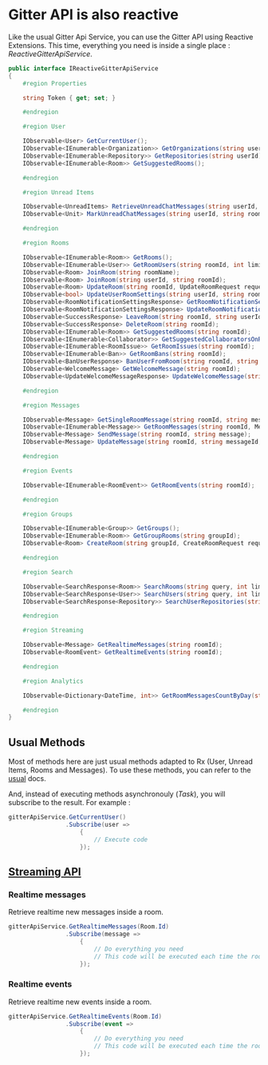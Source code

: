 # Gitter API is also reactive

Like the usual Gitter Api Service, you can use the Gitter API using Reactive Extensions. This time, everything you need is inside a single place : *ReactiveGitterApiService*.

```c#
public interface IReactiveGitterApiService
{
	#region Properties

    string Token { get; set; }

    #endregion

    #region User

    IObservable<User> GetCurrentUser();
    IObservable<IEnumerable<Organization>> GetOrganizations(string userId);
    IObservable<IEnumerable<Repository>> GetRepositories(string userId);
    IObservable<IEnumerable<Room>> GetSuggestedRooms();

    #endregion

    #region Unread Items

    IObservable<UnreadItems> RetrieveUnreadChatMessages(string userId, string roomId);
    IObservable<Unit> MarkUnreadChatMessages(string userId, string roomId, IEnumerable<string> messageIds);

    #endregion

    #region Rooms

    IObservable<IEnumerable<Room>> GetRooms();
    IObservable<IEnumerable<User>> GetRoomUsers(string roomId, int limit = 30, string q = null, int skip = 0);
    IObservable<Room> JoinRoom(string roomName);
    IObservable<Room> JoinRoom(string userId, string roomId);
    IObservable<Room> UpdateRoom(string roomId, UpdateRoomRequest request);
    IObservable<bool> UpdateUserRoomSettings(string userId, string roomId, UpdateUserRoomSettingsRequest request);
    IObservable<RoomNotificationSettingsResponse> GetRoomNotificationSettings(string userId, string roomId);
    IObservable<RoomNotificationSettingsResponse> UpdateRoomNotificationSettings(string userId, string roomId, UpdateRoomNotificationSettingsRequest request);
    IObservable<SuccessResponse> LeaveRoom(string roomId, string userId);
    IObservable<SuccessResponse> DeleteRoom(string roomId);
    IObservable<IEnumerable<Room>> GetSuggestedRooms(string roomId);
    IObservable<IEnumerable<Collaborator>> GetSuggestedCollaboratorsOnRoom(string roomId);
    IObservable<IEnumerable<RoomIssue>> GetRoomIssues(string roomId);
    IObservable<IEnumerable<Ban>> GetRoomBans(string roomId);
    IObservable<BanUserResponse> BanUserFromRoom(string roomId, string username);
    IObservable<WelcomeMessage> GetWelcomeMessage(string roomId);
    IObservable<UpdateWelcomeMessageResponse> UpdateWelcomeMessage(string roomId, UpdateWelcomeMessageRequest request);

    #endregion

    #region Messages

    IObservable<Message> GetSingleRoomMessage(string roomId, string messageId);
    IObservable<IEnumerable<Message>> GetRoomMessages(string roomId, MessageRequest request);
    IObservable<Message> SendMessage(string roomId, string message);
    IObservable<Message> UpdateMessage(string roomId, string messageId, string message);

    #endregion

    #region Events

    IObservable<IEnumerable<RoomEvent>> GetRoomEvents(string roomId);

    #endregion

    #region Groups

    IObservable<IEnumerable<Group>> GetGroups();
    IObservable<IEnumerable<Room>> GetGroupRooms(string groupId);
    IObservable<Room> CreateRoom(string groupId, CreateRoomRequest request);

    #endregion

    #region Search

    IObservable<SearchResponse<Room>> SearchRooms(string query, int limit = 10, int skip = 0);
    IObservable<SearchResponse<User>> SearchUsers(string query, int limit = 10, int skip = 0);
    IObservable<SearchResponse<Repository>> SearchUserRepositories(string userId, string query, int limit = 10);

    #endregion

    #region Streaming

    IObservable<Message> GetRealtimeMessages(string roomId);
    IObservable<RoomEvent> GetRealtimeEvents(string roomId);

    #endregion

    #region Analytics

    IObservable<Dictionary<DateTime, int>> GetRoomMessagesCountByDay(string roomId);

    #endregion
}
```

## Usual Methods

Most of methods here are just usual methods adapted to Rx (User, Unread Items, Rooms and Messages). To use these methods, you can refer to the [usual](/docs/usual.md) docs.

And, instead of executing methods asynchronouly (*Task*), you will subscribe to the result. For example :

```c#
gitterApiService.GetCurrentUser()
				.Subscribe(user =>
					{
						// Execute code
					});
```

## [Streaming API](https://developer.gitter.im/docs/streaming-api)

### Realtime messages

Retrieve realtime new messages inside a room.

```c#
gitterApiService.GetRealtimeMessages(Room.Id)
                .Subscribe(message => 
					{
						// Do everything you need
						// This code will be executed each time the room receive a new message
					});
```

### Realtime events

Retrieve realtime new events inside a room.

```c#
gitterApiService.GetRealtimeEvents(Room.Id)
                .Subscribe(event => 
					{
						// Do everything you need
						// This code will be executed each time the room receive a new event
					});
```